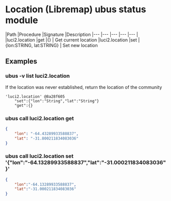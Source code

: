 
# Location (Libremap) ubus status module

|Path   	|Procedure   	|Signature   	|Description
|---	|---	|---	|---	|---	|
|luci2.location |get   	|{}   	| Get current location
|luci2.location |set   	|{lon:STRING, lat:STRING}   	| Set new location

## Examples

### ubus -v list luci2.location
If the location was never established, return the location of the community

```
'luci2.location' @8a28f605
	"set":{"lon":"String","lat":"String"}
	"get":{}

```


### ubus call luci2.location get
```json
{
	"lon": "-64.43289933588837",
	"lat": "-31.800211834083036"
}

```
### ubus call luci2.location set '{"lon":"-64.13289933588837","lat":"-31.000211834083036"}'
```json
{
	"lon":"-64.13289933588837",
	"lat":"-31.000211834083036"
}

```
